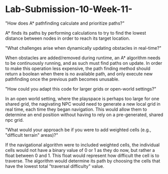 # Lab-Submission-10-Week-11-


"How does A* pathfinding calculate and prioritize paths?"

A* finds its paths by performing calculations to try to find the lowest distance between nodes in order to reach its target location.


"What challenges arise when dynamically updating obstacles in real-time?"

When obstacles are added/removed during runtime, an A* algorithm needs to be continuously running, and as such must find paths on update.
In order to make this operation less expensive, the path finding method should return a boolean when there is no available path, 
and only execute new pathfinding once the previous path becomes unusable.


"How could you adapt this code for larger grids or open-world settings?"

In an open world setting, where the playspace is perhaps too large for one shared grid, the nagivating NPC would need to generate a new local grid in real time, each time they began navigation. This would allow them to determine an end position without having to rely on a pre-generated, shared npc grid.


"What would your approach be if you were to add weighted cells (e.g., "difficult terrain" areas)?"

If the navigational algorithm were to included weighted cells, the individual cells would not have a binary value of 0 or 1 as they do now, but rather a float between 0 and 1. This float would represent how difficult the cell is to traverse. The algorithm would determine its path by choosing the cells that have the lowest total "traversal difficulty" value.
